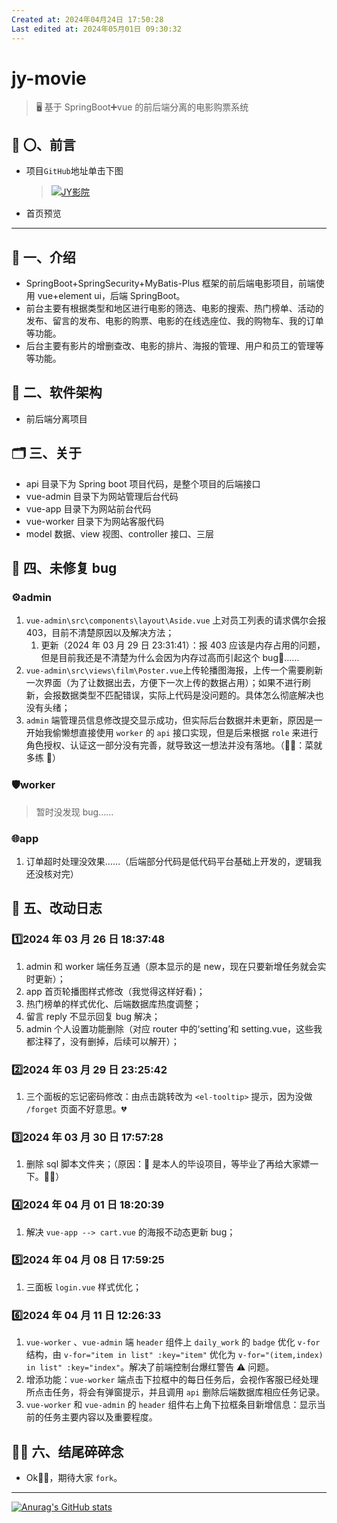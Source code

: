 ```yaml
---
Created at: 2024年04月24日 17:50:28
Last edited at: 2024年05月01日 09:30:32
---
```

# jy-movie

> 🖥️ 基于 SpringBoot➕vue 的前后端分离的电影购票系统
## 🎤 〇、前言
- 项目`GitHub`地址单击下图
  > [![JY影院](https://github-readme-stats.vercel.app/api/pin/?username=get1024&repo=jy-movie&show_owner=true)](https://github.com/get1024/jy-movie)
- 首页预览
  <!-- > ![app-home-vue](../../../../img/app_home_vue.png) -->
---
## 📃 一、介绍
- SpringBoot+SpringSecurity+MyBatis-Plus 框架的前后端电影项目，前端使用 vue+element ui，后端 SpringBoot。
- 前台主要有根据类型和地区进行电影的筛选、电影的搜索、热门榜单、活动的发布、留言的发布、电影的购票、电影的在线选座位、我的购物车、我的订单等功能。
- 后台主要有影片的增删查改、电影的排片、海报的管理、用户和员工的管理等等功能。
## 📱 二、软件架构
- 前后端分离项目
## 🗂️ 三、关于
- api 目录下为 Spring boot 项目代码，是整个项目的后端接口
- vue-admin 目录下为网站管理后台代码
- vue-app 目录下为网站前台代码
- vue-worker 目录下为网站客服代码
- model 数据、view 视图、controller 接口、三层
## 🐞 四、未修复 bug
### ⚙️admin
1. `vue-admin\src\components\layout\Aside.vue` 上对员工列表的请求偶尔会报 403，目前不清楚原因以及解决方法；
   1. 更新（2024 年 03 月 29 日 23:31:41）：报 403 应该是内存占用的问题，但是目前我还是不清楚为什么会因为内存过高而引起这个 bug🐛……
2. `vue-admin\src\views\film\Poster.vue`上传轮播图海报，上传一个需要刷新一次界面（为了让数据出去，方便下一次上传的数据占用）；如果不进行刷新，会报数据类型不匹配错误，实际上代码是没问题的。具体怎么彻底解决也没有头绪；
3. `admin` 端管理员信息修改提交显示成功，但实际后台数据并未更新，原因是一开始我偷懒想直接使用 `worker` 的 `api` 接口实现，但是后来根据 `role` 来进行角色授权、认证这一部分没有完善，就导致这一想法并没有落地。（🙌🏼：菜就多练 🙈）
### 🛡️worker
> 暂时没发现 bug……
### 🌐app
1. 订单超时处理没效果……（后端部分代码是低代码平台基础上开发的，逻辑我还没核对完）
## 🔧 五、改动日志
### 1️⃣2024 年 03 月 26 日 18:37:48
1. admin 和 worker 端任务互通（原本显示的是 new，现在只要新增任务就会实时更新）；
2. app 首页轮播图样式修改（我觉得这样好看)；
3. 热门榜单的样式优化、后端数据库热度调整；
4. 留言 reply 不显示回复 bug 解决；
5. admin 个人设置功能删除（对应 router 中的‘setting’和 setting.vue，这些我都注释了，没有删掉，后续可以解开）；
### 2️⃣2024 年 03 月 29 日 23:25:42
1. 三个面板的忘记密码修改：由点击跳转改为 `<el-tooltip>` 提示，因为没做 `/forget` 页面不好意思。💔
### 3️⃣2024 年 03 月 30 日 17:57:28
1. 删除 sql 脚本文件夹；（原因：🌟 是本人的毕设项目，等毕业了再给大家嫖一下。🙏🏼）
### 4️⃣2024 年 04 月 01 日 18:20:39
1. 解决 `vue-app --> cart.vue` 的海报不动态更新 bug；
### 5️⃣2024 年 04 月 08 日 17:59:25
1. 三面板 `login.vue` 样式优化；
### 6️⃣2024 年 04 月 11 日 12:26:33
1. `vue-worker` 、`vue-admin` 端 `header` 组件上 `daily_work` 的 `badge` 优化 `v-for` 结构，由 `v-for="item in list" :key="item"` 优化为 `v-for="(item,index) in list" :key="index"`。解决了前端控制台爆红警告 ⚠️ 问题。
2. 增添功能：`vue-worker` 端点击下拉框中的每日任务后，会视作客服已经处理所点击任务，将会有弹窗提示，并且调用 `api` 删除后端数据库相应任务记录。
3. `vue-worker` 和 `vue-admin` 的 `header` 组件右上角下拉框条目新增信息：显示当前的任务主要内容以及重要程度。
## 🙌🏼 六、结尾碎碎念
- Ok👌🏼，期待大家 `fork`。
<!-- - 个人联系方式 [personal home](../../../../index.md)，有兴趣可以联系讨论交流。 -->

---
[![Anurag's GitHub stats](https://github-readme-stats.vercel.app/api?username=get1024&count_private=true&show_icons=true)](https://github.com/get1024)